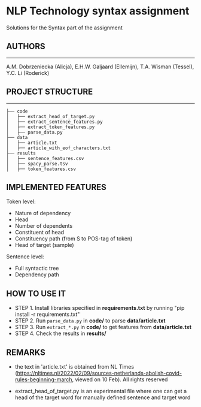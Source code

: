 # NLP Technology syntax assignment 
Solutions for the Syntax part of the assignment

## AUTHORS
------------------
A.M. Dobrzeniecka (Alicja), E.H.W. Galjaard (Ellemijn), T.A. Wisman (Tessel), Y.C. Li (Roderick)

## PROJECT STRUCTURE
-------------------
```
├── code 
│   ├── extract_head_of_target.py 
│   ├── extract_sentence_features.py
│   ├── extract_token_features.py
│   ├── parse_data.py            
├── data    
│   ├── article.txt   
│   ├── article_with_eof_characters.txt           
├── results 
│   ├── sentence_features.csv   
│   ├── spacy_parse.tsv           
│   ├── token_features.csv
```

## IMPLEMENTED FEATURES
Token level:
- Nature of dependency
- Head
- Number of dependents
- Constituent of head
- Constituency path (from S to POS-tag of token)
- Head of target (sample)

Sentence level:
- Full syntactic tree
- Dependency path

## HOW TO USE IT
- STEP 1. Install libraries specified in **requirements.txt** by running "pip install -r requirements.txt"
- STEP 2. Run `parse_data.py` in **code/** to parse **data/article.txt** 
- STEP 3. Run `extract_*.py` in **code/** to get features from **data/article.txt** 
- STEP 4. Check the results in **results/**

## REMARKS 

- the text in 'article.txt' is obtained from NL Times (https://nltimes.nl/2022/02/09/sources-netherlands-abolish-covid-rules-beginning-march, viewed on 10 Feb). All rights reserved

- extract_head_of_target.py is an experimental file where one can get a head of the target word for manually defined sentence and target word


